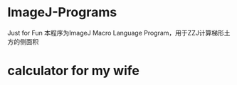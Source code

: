 # ImageJ-Programs
Just for Fun
本程序为ImageJ Macro Language Program，用于ZZJ计算梯形土方的侧面积
# calculator for my wife
